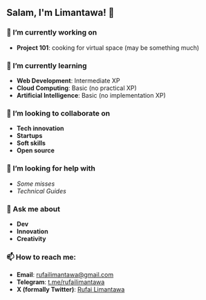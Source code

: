 ## Salam, I'm Limantawa! 👋

### 🔭 I’m currently working on

- **Project 101**: cooking for virtual space (may be something much)

### 🌱 I’m currently learning

- **Web Development**: Intermediate XP
- **Cloud Computing**: Basic (no practical XP)
- **Artificial Intelligence**: Basic (no implementation XP)


### 👯 I’m looking to collaborate on

- **Tech innovation**
- **Startups**
- **Soft skills**
- **Open source**

### 🤔 I’m looking for help with

- *Some misses*
- *Technical Guides*

### 💬 Ask me about

- **Dev**
- **Innovation**
- **Creativity**

### 📫 How to reach me:

- **Email**: <rufailimantawa@gmail.com>
- **Telegram**: [t.me/rufailimantawa](https://t.me/rufailimantawa)
- **X (formally Twitter)**: [Rufai Limantawa](https://x.com/rufailimantawa)